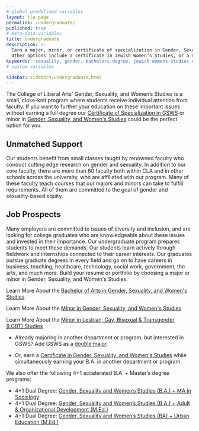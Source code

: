 ```yaml
---
# global predefined variables
layout: tla_page
permalink: /undergraduate/
published: true
# meta-data variables
title: Undergraduate
description: >-
  Earn a major, minor, or certificate of specialization in Gender, Sexuality, and Women’s Studies at Temple University.
  Other options include a certificate in Jewish Women’s Studies, or a minor in LGBT Studies through the College of Liberal Arts.
keywords: 'sexuality, gender, bachelors degree, jewish womens studies certificate'
# custom variables

sidebar: sidebars/undergraduate.html
---
```

The College of Liberal Arts’ Gender, Sexuality, and Women’s Studies is a small, close-knit program where students receive individual attention from faculty. If you want to further your education on these important issues without earning a full degree our [Certificate of Specialization in GSWS](#gender-sexuality-and-womens-studies-certificate-of-specialization) or minor in [Gender, Sexuality, and Women's Studies]() could be the perfect option for you.

## Unmatched Support
Our students benefit from small classes taught by renowned faculty who conduct cutting edge research on gender and sexuality. In addition to our core faculty, there are more than 60 faculty both within CLA and in other schools across the university, who are affiliated with our program. Many of these faculty teach courses that our majors and minors can take to fulfill requirements. All of them are committed to the goal of gender and sexuality-based equity.

## Job Prospects
Many employers are committed to issues of diversity and inclusion, and are looking for college graduates who are knowledgeable about these issues and invested in their importance. Our undergraduate program prepares students to meet these demands. Our students learn actively through fieldwork and internships connected to their career interests. Our graduates pursue graduate degrees in every field and go on to have careers in business, teaching, healthcare, technology, social work, government, the arts, and much more. Build your resume or portfolio by choosing a major or minor in Gender, Sexuality, and Women's Studies. 

Learn More About the [Bachelor of Arts in Gender, Sexuality, and Women's Studies](http://bulletin.temple.edu/undergraduate/liberal-arts/gender-sexuality-womens-studies/ba-gender-sexuality-womens-studies/)

Learn More About the [Minor in Gender, Sexuality, and Women's Studies](http://bulletin.temple.edu/undergraduate/liberal-arts/gender-sexuality-womens-studies/minor-gender-sexuality-womens-studies/)

Learn More About the [Minor in Lesbian, Gay, Bisexual & Transgender (LGBT) Studies](http://bulletin.temple.edu/undergraduate/liberal-arts/gender-sexuality-womens-studies/minor-lesbian-gay-bisexual-transgender-lgbt/)

- Already majoring in another department or program, but interested in GSWS? Add GSWS as a [double major](https://liberalarts.temple.edu/advising/academic-advising/policies-and-procedures).

- Or, earn a [Certificate in Gender, Sexuality, and Women's Studies](http://bulletin.temple.edu/undergraduate/liberal-arts/certificate-programs/certificate-gender-sexuality-womens-studies/) while simultaneously earning your B.A. in another department or program. 

We also offer the following 4+1 accelerated B.A. + Master’s degree programs:

- 4+1 Dual Degree: [Gender, Sexuality and Women’s Studies (B.A.) + MA in Sociology](https://liberalarts.temple.edu/ba-gender-sexuality-and-womens-studies-ma)
- 4+1 Dual Degree: [Gender, Sexuality and Women’s Studies (B.A.) + Adult & Organizational Development (M.Ed.)](https://education.temple.edu/node/49403)
- 4+1 Dual Degree: [Gender, Sexuality and Women’s Studies (BA) + Urban Education (M.Ed.)](https://education.temple.edu/node/49793)
